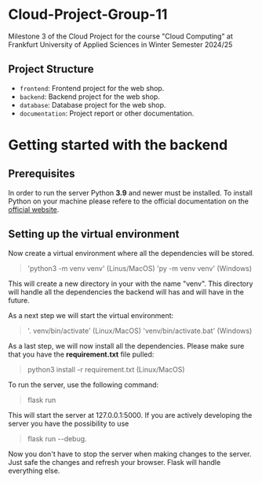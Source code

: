 # Cloud-Project-Group-11
Milestone 3 of the Cloud Project for the course "Cloud Computing" at Frankfurt University of Applied Sciences in Winter Semester 2024/25

## Project Structure
- <code>frontend</code>: Frontend project for the web shop.
- <code>backend</code>: Backend project for the web shop.
- <code>database</code>: Database project for the web shop.
- <code>documentation</code>: Project report or other documentation.

# Getting started with the backend
## Prerequisites
In order to run the server Python __3.9__ and newer must be installed. To install Python on your machine please refere to the official documentation on the [official website](https://www.python.org/downloads/).

## Setting up the virtual environment
Now create a virtual environment where all the dependencies will be stored. 

> 'python3 -m venv venv' (Linus/MacOS)
> 'py -m venv venv' (Windows)

This will create a new directory in your with the name "venv". This directory will handle all the dependencies the backend will has and will have in the future.

As a next step we will start the virtual environment:

> '. venv/bin/activate' (Linux/MacOS)
> 'venv/bin/activate.bat' (Windows)

As a last step, we will now install all the dependencies. Please make sure that you have the __requirement.txt__ file pulled:

> python3 install -r requirement.txt (Linux/MacOS)

To run the server, use the following command:

> flask run

This will start the server at 127.0.0.1:5000. If you are actively developing the server you have the possibility to use 

> flask run --debug.

Now you don't have to stop the server when making changes to the server. Just safe the changes and refresh your browser. Flask will handle everything else.